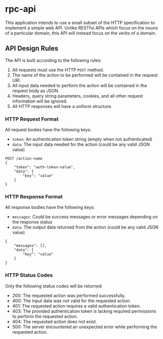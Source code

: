 # rpc-api

This application intends to use a small subset of the HTTP specification to implement a simple web API. Unlike RESTful APIs which focus on the *nouns* of a particular domain, this API will instead focus on the *verbs* of a domain.

## API Design Rules

The API is built according to the following rules:

1. All requests must use the HTTP `POST` method.
2. The name of the action to be performed will be contained in the request URI.
3. All input data needed to perform the action will be contained in the request body as JSON.
4. Headers, query string parameters, cookies, and all other request information will be ignored.
5. All HTTP responses will have a uniform structure.

### HTTP Request Format

All request bodies have the following keys:

- `token`: An authentication token string (empty when not authenticated)
- `data`: The input data needed for the action (could be any valid JSON value)

```
POST /action-name
{
    "token": "auth-token-value",
    "data": {
        "key": "value"
    }
}
```

### HTTP Response Format

All response bodies have the following keys:

- `messages`: Could be success messages or error messages depending on the response status
- `data`: The output data returned from the action (could be any valid JSON value)

```
{
    "messages": [],
    "data": {
        "key": "value"
    }
}
```

### HTTP Status Codes

Only the following status codes will be returned:

- 200: The requested action was performed successfully.
- 400: The input data was not valid for the requested action.
- 401: The requested action requires a valid authentication token.
- 403: The provided authentication token is lacking required permissions to perform the requested action.
- 404: The requested action does not exist.
- 500: The server encountered an unexpected error while performing the requested action.